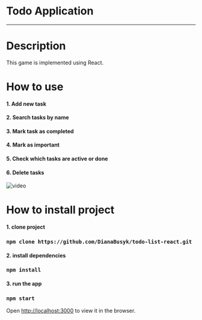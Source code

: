 # Todo Application
<hr>

# Description
This game is implemented using React.

# How to use

#### 1. Add new task
#### 2. Search tasks by name
#### 3. Mark task as completed
#### 4. Mark as important
#### 5. Check which tasks are active or done
#### 6. Delete tasks

![video](https://media4.giphy.com/media/r7cZpZ0vzXtX7h7tbC/giphy.gif?cid=790b7611dd4d95e442c24fea508619970e31e4064f0ecdd9&rid=giphy.gif&ct=g)

# How to install project

#### 1. clone project
### `npm clone https://github.com/DianaBusyk/todo-list-react.git`
#### 2. install dependencies
### `npm install`
#### 3. run the app
### `npm start`

Open [http://localhost:3000](http://localhost:3000) to view it in the browser.
